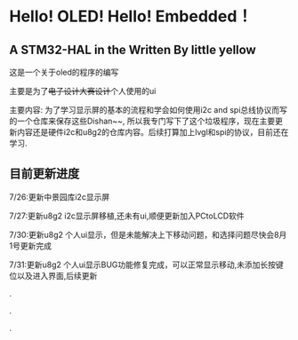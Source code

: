 <!-- 标题 -->
# Hello! OLED! Hello! Embedded！ 

## A STM32-HAL in the Written By little yellow 

<!-- 正文 -->
这是一个关于oled的程序的编写  

主要是为了~~电子设计大赛设计~~个人使用的ui

主要内容:
为了学习显示屏的基本的流程和学会如何使用i2c and spi总线协议而写的一个仓库来保存这些Dishan~~,
所以我专门写下了这个垃圾程序，现在主要更新内容还是硬件i2c和u8g2的仓库内容。后续打算加上lvgl和spi的协议，目前还在学习.
  
## 目前更新进度

7/26:更新中景园库i2c显示屏  
 
7/27:更新u8g2 i2c显示屏移植,还未有ui,顺便更新加入PCtoLCD软件  
 
7/30:更新u8g2 个人ui显示，但是未能解决上下移动问题，和选择问题尽快会8月1号更新完成  
 
7/31:更新u8g2 个人ui显示BUG功能修复完成，可以正常显示移动,未添加长按键位以及进入界面,后续更新
  
. 

. 

. 
